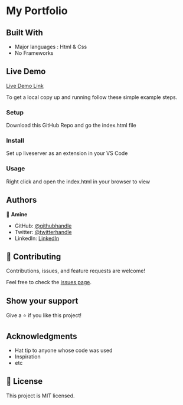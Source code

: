 # My Portfolio




## Built With

- Major languages : Html & Css
- No Frameworks

## Live Demo

[Live Demo Link](https://medaminedev66.github.io/Portfolio/)

To get a local copy up and running follow these simple example steps.

### Setup
Download this GitHub Repo and go the index.html file
### Install
Set up liveserver as an extension in your VS Code
### Usage
Right click and open the index.html in your browser to view

## Authors

👤 **Amine**

- GitHub: [@githubhandle](https://github.com/medaminedev66)
- Twitter: [@twitterhandle](https://twitter.com/eedmakula)
- LinkedIn: [LinkedIn](https://www.linkedin.com/in/mohammed-amine-smahi-1b8615187)


## 🤝 Contributing

Contributions, issues, and feature requests are welcome!

Feel free to check the [issues page](../../issues/).

## Show your support

Give a ⭐️ if you like this project!

## Acknowledgments

- Hat tip to anyone whose code was used
- Inspiration
- etc

## 📝 License

This project is MIT licensed.
